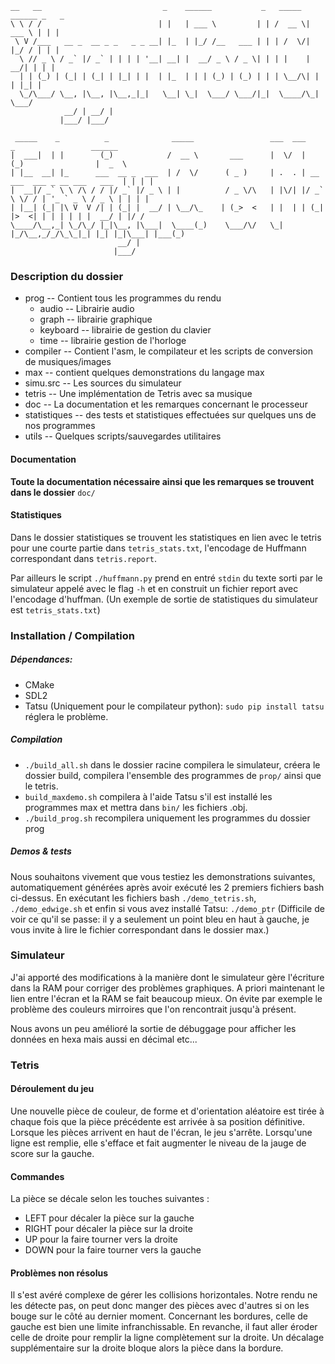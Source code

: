 ```
__   __                           _    ______           _   _____ ______ _   _
\ \ / /                          | |   | ___ \         | | /  __ \| ___ \ | | |
 \ V /___   __ _  __ _ _   _ _ __| |_  | |_/ /__   ___ | | | /  \/| |_/ / | | |
  \ // _ \ / _` |/ _` | | | | '__| __| |  __/ _ \ / _ \| | | |    |  __/| | | |
  | | (_) | (_| | (_| | |_| | |  | |_  | | | (_) | (_) | | | \__/\| |   | |_| |
  \_/\___/ \__, |\__, |\__,_|_|   \__| \_|  \___/ \___/|_|  \____/\_|    \___/
            __/ | __/ |                                                        
           |___/ |___/                                                         

 _____    _          _              _____                 ___  ___           _                 ______
|  ___|  | |        (_)            /  __ \       ___      |  \/  |          (_)                |  _  \
| |__  __| |_      ___  __ _  ___  | /  \/      ( _ )     | .  . | __ ___  ___ _ __ ___   ___  | | | |
|  __|/ _` \ \ /\ / / |/ _` |/ _ \ | |          / _ \/\   | |\/| |/ _` \ \/ / | '_ ` _ \ / _ \ | | | |
| |__| (_| |\ V  V /| | (_| |  __/ | \__/\_    | (_>  <   | |  | | (_| |>  <| | | | | | |  __/ | |/ /
\____/\__,_| \_/\_/ |_|\__, |\___|  \____(_)    \___/\/   \_|  |_/\__,_/_/\_\_|_| |_| |_|\___| |___(_)
                        __/ |                                                                         
                       |___/                                                                          

```
### Description du dossier

- prog -- Contient tous les programmes du rendu
  - audio -- Librairie audio
  - graph -- librairie graphique
  - keyboard -- librairie de gestion du clavier
  - time -- librairie gestion de l'horloge
- compiler -- Contient l'asm, le compilateur et les scripts de conversion de musiques/images
- max -- contient quelques demonstrations du langage max
- simu.src -- Les sources du simulateur
- tetris -- Une implémentation de Tetris avec sa musique
- doc -- La documentation et les remarques concernant le processeur
- statistiques -- des tests et statistiques effectuées sur quelques uns de nos programmes
- utils -- Quelques scripts/sauvegardes utilitaires

#### Documentation

**Toute la documentation nécessaire ainsi que les remarques se trouvent dans le dossier** `doc/`

#### Statistiques

Dans le dossier statistiques se trouvent les statistiques en lien avec le tetris pour une courte partie dans `tetris_stats.txt`, l'encodage de Huffmann correspondant dans `tetris.report`.

Par ailleurs le script `./huffmann.py` prend en entré `stdin` du texte sorti par le simulateur appelé avec le flag `-h` et en construit un fichier report avec l'encodage d'huffman. (Un exemple de sortie de statistiques du simulateur est `tetris_stats.txt`)

### Installation / Compilation

##### Dépendances:
- CMake
- SDL2
- Tatsu (Uniquement pour le compilateur python): `sudo pip install tatsu` réglera le problème.

##### Compilation

- `./build_all.sh` dans le dossier racine compilera le simulateur, créera le dossier build, compilera l'ensemble des programmes de `prop/` ainsi que le tetris.
- `build_maxdemo.sh` compilera à l'aide Tatsu s'il est installé les programmes max et mettra dans `bin/` les fichiers .obj.
- `./build_prog.sh` recompilera uniquement les programmes du dossier prog

##### Demos & tests

Nous souhaitons vivement que vous testiez les demonstrations suivantes, automatiquement générées après avoir exécuté les 2 premiers fichiers bash ci-dessus. En exécutant les fichiers bash `./demo_tetris.sh`, `./demo_edwige.sh` et enfin si vous avez installé Tatsu: `./demo_ptr` (Difficile de voir ce qu'il se passe: il y a seulement un point bleu en haut à gauche, je vous invite à lire le fichier correspondant dans le dossier max.)

### Simulateur

J'ai apporté des modifications à la manière dont le simulateur gère l'écriture dans la RAM pour corriger des problèmes graphiques. A priori maintenant le lien entre l'écran et la RAM se fait beaucoup mieux. On évite par exemple le problème des couleurs mirroires que l'on rencontrait jusqu'à présent.

Nous avons un peu amélioré la sortie de débuggage pour afficher les données en hexa mais aussi en décimal etc...


### Tetris

#### Déroulement du jeu
Une nouvelle pièce de couleur, de forme et d'orientation aléatoire est tirée à chaque fois que la pièce précédente est arrivée à sa position définitive. Lorsque les pièces arrivent en haut de l'écran, le jeu s'arrête. Lorsqu'une ligne est remplie, elle s'efface et fait augmenter le niveau de la jauge de score sur la gauche.

#### Commandes
La pièce se décale selon les touches suivantes :
- LEFT pour décaler la pièce sur la gauche
- RIGHT pour décaler la pièce sur la droite
- UP pour la faire tourner vers la droite
- DOWN pour la faire tourner vers la gauche


#### Problèmes non résolus
Il s'est avéré complexe de gérer les collisions horizontales. Notre rendu ne les détecte pas, on peut donc manger des pièces avec d'autres si on les bouge sur le côté au dernier moment. Concernant les bordures, celle de gauche est bien une limite infranchissable. En revanche, il faut aller éroder celle de droite pour remplir la ligne complètement sur la droite. Un décalage supplémentaire sur la droite bloque alors la pièce dans la bordure.
